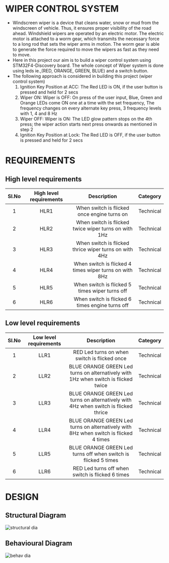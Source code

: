 # WIPER CONTROL SYSTEM

* Windscreen wiper is a device that cleans water, snow or mud from the windscreen of vehicle. Thus, it ensures proper visibility of the road ahead. Windshield wipers are operated by an electric motor. The electric motor is attached to a worm gear, which transmits the necessary force to a long rod that sets the wiper arms in motion. The worm gear is able to generate the force required to move the wipers as fast as they need to move.
* Here in this project our aim is to build a wiper control system using STM32F4-Discovery board. The whole concept of Wiper system is done using leds ie.,(RED, ORANGE, GREEN, BLUE) and a switch button.
*  The following approach is considered in building this project (wiper control system)
   1. Ignition Key Position at ACC: The Red LED is ON, if the user button is pressed and held for 2 secs
   2. Wiper ON: Wiper is OFF: On press of the user input, Blue, Green and Orange LEDs come ON one at a time with the set frequency, The frequency changes on every         alternate key press, 3 frequency levels with 1, 4 and 8 Hz
   3. Wiper OFF: Wiper is ON: The LED glow pattern stops on the 4th press; the wiper action starts next press onwards as mentioned in step 2
   4. Ignition Key Position at Lock: The Red LED is OFF, if the user button is pressed and held for 2 secs

# REQUIREMENTS
## High level requirements

| Sl.No |       High level requirements	|	Description		|  Category  |
|:-----:|		   :---------:		|	:---------:		| :-------: |
|   1   |			HLR1			|		When switch is flicked once engine turns on		          |   Technical	|
|   2   |			HLR2			|		When switch is flicked twice wiper turns on with 1Hz		  |   Technical	|
|   3   |			HLR3			|		When switch is flicked thrice wiper turns on with 4Hz		|   Technical	|
|   4   |     HLR4      |   When switch is flicked 4 times wiper turns on with 8Hz   |   Technical |
|   5   |     HLR5      |   When switch is flicked 5 times wiper turns off           |   Technical |
|   6   |     HLR6      |   When switch is flicked 6 times engine turns off          |   Technical |

## Low level requirements

| Sl.No |       Low level requirements	|	Description		|  Category   |
|:-----:|		   :---------:		|	:---------:		| :-------: |
|   1   |			LLR1			|	RED Led turns on when switch is flicked once			                                      |   Technical	|
|   2   |			LLR2			|	BLUE ORANGE GREEN Led turns on alternatively with 1Hz when switch is flicked twice			|   Technical	|
|   3   |			LLR3			|	BLUE ORANGE GREEN Led turns on alternatively with 4Hz when switch is flicked thrice			|   Technical	|
|   4   |     LLR4      | BLUE ORANGE GREEN Led turns on alternatively with 8Hz when switch is flicked 4 times    |   Technical |
|   5   |     LLR5      | BLUE ORANGE GREEN Led turns off when switch is flicked 5 times                          |   Technical |
|   6   |     LLR6      | RED Led turns off when switch is flicked 6 times                                        |   Technical |


# DESIGN
## Structural Diagram

![structural dia](https://user-images.githubusercontent.com/101051555/168416280-9b79da43-0bb0-4c5d-9c3b-c9b5a468240d.PNG)


## Behavioural Diagram


![behav dia](https://user-images.githubusercontent.com/101051555/168416643-d0f60cf2-f9f4-4634-8f83-f06e28444cf0.PNG)


